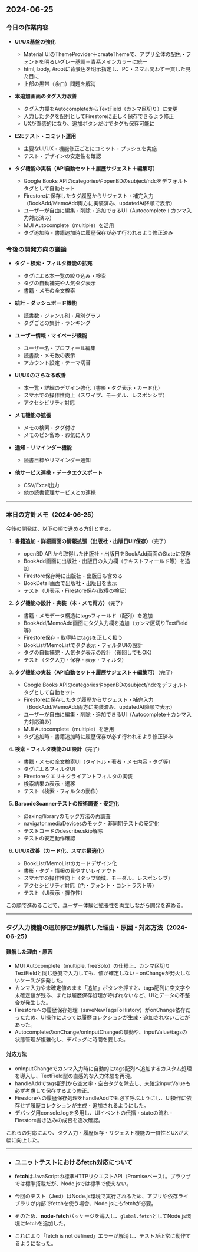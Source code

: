 ## 2024-06-25

### 今日の作業内容

- **UI/UX基盤の強化**
  - Material UIのThemeProvider＋createThemeで、アプリ全体の配色・フォントを明るいグレー基調＋青系メインカラーに統一
  - html, body, #rootに背景色を明示指定し、PC・スマホ問わず一貫した見た目に
  - 上部の黒帯（余白）問題を解消

- **本追加画面のタグ入力改善**
  - タグ入力欄をAutocompleteからTextField（カンマ区切り）に変更
  - 入力したタグを配列としてFirestoreに正しく保存できるよう修正
  - UXが直感的になり、追加ボタンだけでタグも保存可能に

- **E2Eテスト・コミット運用**
  - 主要なUI/UX・機能修正ごとにコミット・プッシュを実施
  - テスト・デザインの安定性を確認

- **タグ機能の実装（API自動セット＋履歴サジェスト＋編集可）**
  - Google Books APIのcategoriesやopenBDのsubject/ndcをデフォルトタグとして自動セット
  - Firestoreに保存したタグ履歴からサジェスト・補完入力（BookAdd/MemoAdd両方に実装済み、updatedAt降順で表示）
  - ユーザーが自由に編集・削除・追加できるUI（Autocomplete＋カンマ入力対応済み）
  - MUI Autocomplete（multiple）を活用
  - タグ追加時・書籍追加時に履歴保存が必ず行われるよう修正済み

### 今後の開発方向の議論

- **タグ・検索・フィルタ機能の拡充**
  - タグによる本一覧の絞り込み・検索
  - タグの自動補完や人気タグ表示
  - 書籍・メモの全文検索

- **統計・ダッシュボード機能**
  - 読書数・ジャンル別・月別グラフ
  - タグごとの集計・ランキング

- **ユーザー情報・マイページ機能**
  - ユーザー名・プロフィール編集
  - 読書数・メモ数の表示
  - アカウント設定・テーマ切替

- **UI/UXのさらなる改善**
  - 本一覧・詳細のデザイン強化（書影・タグ表示・カード化）
  - スマホでの操作性向上（スワイプ、モーダル、レスポンシブ）
  - アクセシビリティ対応

- **メモ機能の拡張**
  - メモの検索・タグ付け
  - メモのピン留め・お気に入り

- **通知・リマインダー機能**
  - 読書目標やリマインダー通知

- **他サービス連携・データエクスポート**
  - CSV/Excel出力
  - 他の読書管理サービスとの連携

---

### 本日の方針メモ（2024-06-25）

今後の開発は、以下の順で進める方針とする。

1. **書籍追加・詳細画面の情報拡張（出版社・出版日UI/保存）**（完了）
    - openBD APIから取得した出版社・出版日をBookAdd画面のStateに保存
    - BookAdd画面に出版社・出版日の入力欄（テキストフィールド等）を追加
    - Firestore保存時に出版社・出版日も含める
    - BookDetail画面で出版社・出版日を表示
    - テスト（UI表示・Firestore保存/取得の検証）

2. **タグ機能の設計・実装（本・メモ両方）**（完了）
    - 書籍・メモデータ構造にtagsフィールド（配列）を追加
    - BookAdd/MemoAdd画面にタグ入力欄を追加（カンマ区切りTextField等）
    - Firestore保存・取得時にtagsを正しく扱う
    - BookList/MemoListでタグ表示・フィルタUIの設計
    - タグの自動補完・人気タグ表示の設計（後回しでもOK）
    - テスト（タグ入力・保存・表示・フィルタ）

3. **タグ機能の実装（API自動セット＋履歴サジェスト＋編集可）**（完了）
    - Google Books APIのcategoriesやopenBDのsubject/ndcをデフォルトタグとして自動セット
    - Firestoreに保存したタグ履歴からサジェスト・補完入力（BookAdd/MemoAdd両方に実装済み、updatedAt降順で表示）
    - ユーザーが自由に編集・削除・追加できるUI（Autocomplete＋カンマ入力対応済み）
    - MUI Autocomplete（multiple）を活用
    - タグ追加時・書籍追加時に履歴保存が必ず行われるよう修正済み

4. **検索・フィルタ機能のUI設計**（完了）
    - 書籍・メモの全文検索UI（タイトル・著者・メモ内容・タグ等）
    - タグによるフィルタUI
    - Firestoreクエリ＋クライアントフィルタの実装
    - 検索結果の表示・遷移
    - テスト（検索・フィルタの動作）

5. **BarcodeScannerテストの技術調査・安定化**
    - @zxing/libraryのモック方法の再調査
    - navigator.mediaDevicesのモック・非同期テストの安定化
    - テストコードのdescribe.skip解除
    - テストの安定動作確認

6. **UI/UX改善（カード化、スマホ最適化）**
    - BookList/MemoListのカードデザイン化
    - 書影・タグ・情報の見やすいレイアウト
    - スマホでの操作性向上（タップ領域、モーダル、レスポンシブ）
    - アクセシビリティ対応（色・フォント・コントラスト等）
    - テスト（UI表示・操作性）

この順で進めることで、ユーザー体験と拡張性を両立しながら開発を進める。

---

### タグ入力機能の追加修正が難航した理由・原因・対応方法（2024-06-25）

#### 難航した理由・原因
- MUI Autocomplete（multiple, freeSolo）の仕様上、カンマ区切りTextFieldと同じ感覚で入力しても、値が確定しない・onChangeが発火しないケースが多発した。
- カンマ入力や未確定値のまま「追加」ボタンを押すと、tags配列に空文字や未確定値が残る、または履歴保存処理が呼ばれないなど、UIとデータの不整合が発生した。
- Firestoreへの履歴保存処理（saveNewTagsToHistory）がonChange依存だったため、UI操作によっては履歴コレクションが生成・追加されないことがあった。
- AutocompleteのonChange/onInputChangeの挙動や、inputValue/tagsの状態管理が複雑化し、デバッグに時間を要した。

#### 対応方法
- onInputChangeでカンマ入力時に自動的にtags配列へ追加するカスタム処理を導入し、TextField型の直感的な入力体験を再現。
- handleAddでtags配列から空文字・空白タグを除去し、未確定inputValueも必ず考慮して保存するよう修正。
- Firestoreへの履歴保存処理をhandleAddでも必ず呼ぶようにし、UI操作に依存せず履歴コレクションが生成・追加されるようにした。
- デバッグ用console.logを多用し、UIイベントの伝播・stateの流れ・Firestore書き込みの成否を逐次確認。

これらの対応により、タグ入力・履歴保存・サジェスト機能の一貫性とUXが大幅に向上した。

---

- ### ユニットテストにおけるfetch対応について

- **fetch**はJavaScriptの標準HTTPリクエストAPI（Promiseベース）。ブラウザでは標準搭載だが、Node.jsでは標準で使えない。
- 今回のテスト（Jest）はNode.js環境で実行されるため、アプリや依存ライブラリが内部でfetchを使う場合、Node.jsにもfetchが必要。
- そのため、**node-fetch**パッケージを導入し、`global.fetch`としてNode.js環境にfetchを追加した。
- これにより「fetch is not defined」エラーが解消し、テストが正常に動作するようになった。 